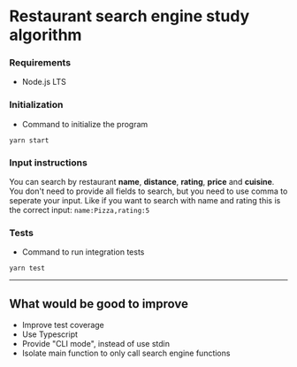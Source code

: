 # Restaurant search engine study algorithm

### Requirements
- Node.js LTS

### Initialization
- Command to initialize the program
```
yarn start
```

### Input instructions 
You can search by restaurant **name**, **distance**, **rating**, **price** and **cuisine**.
You don't need to provide all fields to search, but you need to use comma to
seperate your input.
Like if you want to search with name and rating this is the correct input:
`name:Pizza,rating:5`

### Tests
- Command to run integration tests
```
yarn test
```

----
## What would be good to improve
- Improve test coverage
- Use Typescript
- Provide "CLI mode", instead of use stdin
- Isolate main function to only call search engine functions